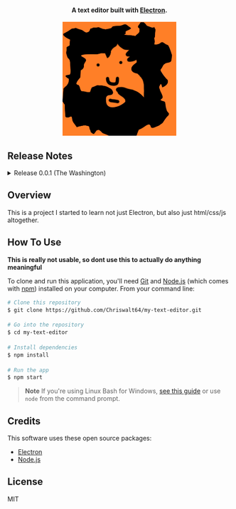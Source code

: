 

<h4 align="center">A text editor built with <a href="http://electron.atom.io" target="_blank">Electron</a>.</h4>
<!--This should be an unseen comment. aligning images for github markdown has to be done with inline css on html tags, it cant be done with just markdown-->
<p align="center"> 
    <img src="Logo256x256.png" />
</p> 

## Release Notes
<details>
<summary>Release 0.0.1 (The Washington)</summary>
<br>
	<ul>
<li>Changed the icon from the default Electron icon to the temp icon (its a 256x256 png of my twitch logo)</li>
<li> Got rid of several UI elements</li>
		<ul>
	<li>Navbar options</li>
	<li>Hamburger menu</li>
	</ul>
<li>Removed the header above the textarea and moved the save and load buttons to where the navbar was.</li>
<li>Added options to Window File menu for saving and loading (Not fully implemented)</li>
</ul>
	
with these updates, we are officially calling this release 0.0.1 - The Washington.

Oh yeah, Im using U.S. President names for releases because why not?

</details>

## Overview

This is a project I started to learn not just Electron, but also just html/css/js altogether. 

## How To Use

**This is really not usable, so dont use this to actually do anything meaningful**

To clone and run this application, you'll need [Git](https://git-scm.com) and [Node.js](https://nodejs.org/en/download/) (which comes with [npm](http://npmjs.com)) installed on your computer. From your command line:

```bash
# Clone this repository
$ git clone https://github.com/Chriswalt64/my-text-editor.git

# Go into the repository
$ cd my-text-editor

# Install dependencies
$ npm install

# Run the app
$ npm start
```

> **Note**
> If you're using Linux Bash for Windows, [see this guide](https://www.howtogeek.com/261575/how-to-run-graphical-linux-desktop-applications-from-windows-10s-bash-shell/) or use `node` from the command prompt.

## Credits

This software uses these open source packages:

- [Electron](http://electron.atom.io/)
- [Node.js](https://nodejs.org/)

## License

MIT
